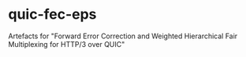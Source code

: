 # quic-fec-eps
Artefacts for "Forward Error Correction and Weighted Hierarchical Fair Multiplexing for HTTP/3 over QUIC"
